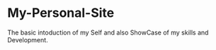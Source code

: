 # My-Personal-Site
The basic intoduction of my Self and also ShowCase of my skills and Development.
